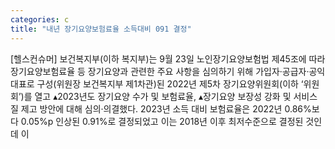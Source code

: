 ```yaml
---
categories: c
title: "내년 장기요양보험료율 소득대비 091 결정"
---
```

[헬스컨슈머] 보건복지부(이하 복지부)는 9월 23일 노인장기요양보험법 제45조에 따라 장기요양보험료율 등 장기요양과 관련한 주요 사항을 심의하기 위해 가입자·공급자·공익 대표로 구성(위원장 보건복지부 제1차관)된 2022년 제5차 장기요양위원회(이하 ‘위원회’)를 열고 ▴2023년도 장기요양 수가 및 보험료율, ▴장기요양 보장성 강화 및 서비스 질 제고 방안에 대해 심의‧의결했다. 2023년 소득 대비 보험료율은 2022년 0.86%보다 0.05%p 인상된 0.91%로 결정되었고 이는 2018년 이후 최저수준으로 결정된 것인데 이